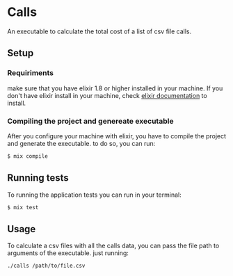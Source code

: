 # Calls

An executable to calculate the total cost of a list of csv file calls.

## Setup

 ### Requiriments
   make sure that you have elixir 1.8 or higher installed in your machine. If you don't have elixir install in your machine, check [elixir documentation](https://elixir-lang.org/install.html) to install.

 ### Compiling the project and genereate executable
   After you configure your machine with elixir, you have to compile the project and generate the executable. to do so, you can run:
   ```sh
   $ mix compile
   ```

## Running tests
  To running the application tests you can run in your terminal:
  ```sh
  $ mix test
  ```

## Usage
  To calculate a csv files with all the calls data, you can pass the file path to arguments of the executable. just running:
  ```sh
  ./calls /path/to/file.csv
  ```
